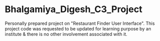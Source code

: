 # Bhalgamiya_Digesh_C3_Project
Personally prepared project on "Restaurant Finder User Interface".
This project code was requested to be updated for learning purpose by an institute & there is no other involvement associated with it.
